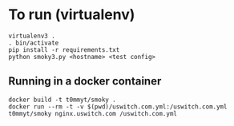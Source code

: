 # To run (virtualenv)

    virtualenv3 .
    . bin/activate
    pip install -r requirements.txt
    python smoky3.py <hostname> <test config>

## Running in a docker container

    docker build -t t0mmyt/smoky .
    docker run --rm -t -v $(pwd)/uswitch.com.yml:/uswitch.com.yml t0mmyt/smoky nginx.uswitch.com /uswitch.com.yml

